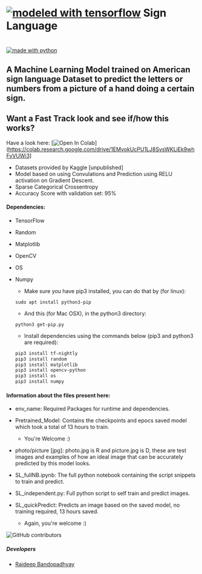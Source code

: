 #                 [![modeled with tensorflow](https://drive.google.com/uc?authuser=0&id=1Vfwy9Cb3KF_ATWPIeifcP_L286EUf0_3&export=download)](https://www.tensorflow.org/) Sign Language

#                  

[![made with python](https://forthebadge.com/images/badges/made-with-python.svg)](https://www.python.org)



## A Machine Learning Model trained on American sign language Dataset to predict the letters or numbers from a picture of a hand doing a certain sign.

Want a Fast Track look and see if/how this works?
--------------------------------------------------
Have a look here: 
[![Open In Colab](https://colab.research.google.com/assets/colab-badge.svg)](https://colab.research.google.com/drive/1EMvokUcPU1LJ8SvsWKLiEk9whFvVUWi3]



- Datasets provided by Kaggle [unpublished]
- Model based on using Convulations and Prediction using RELU activation on Gradient Descent.
- Sparse Categorical Crossentropy
- Accuracy Score with validation set: 95%

#### Dependencies: 
- TensorFlow
- Random
- Matplotlib
- OpenCV
- OS
- Numpy

    + Make sure you have pip3 installed, you can do that by (for linux):
    ```
    sudo apt install python3-pip
    ```

    + And this (for Mac OSX), in the python3 directory:
    ```
    python3 get-pip.py
    ```

    + Install dependencies using the commands below (pip3 and python3 are required):

    ```bash
    pip3 install tf-nightly
    pip3 install random
    pip3 install matplotlib
    pip3 install opencv-python
    pip3 install os
    pip3 install numpy
    ```

#### Information about the files present here:

- env_name: Required Packages for runtime and dependencies.

- Pretrained_Model: Contains the checkpoints and epocs saved model which took a total of 13 hours to train. 
    + You're Welcome :)

- photo/picture [jpg]: photo.jpg is R and picture.jpg is D, these are test images and examples of how an ideal image    that can be accurately predicted by this model looks.

- SL_fullNB.ipynb: The full python notebook containing the script snippets to train and predict.

- SL_independent.py: Full python script to self train and predict images.

- SL_quickPredict: Predicts an image based on the saved model, no training required, 13 hours saved. 
    + Again, you're welcome :) 



![GitHub contributors](https://img.shields.io/github/contributors/mareep-raljodid/SignLanguage_ML?style=for-the-badge)

##### Developers
- [Rajdeep Bandopadhyay](https://github.com/mareep-raljodid)

